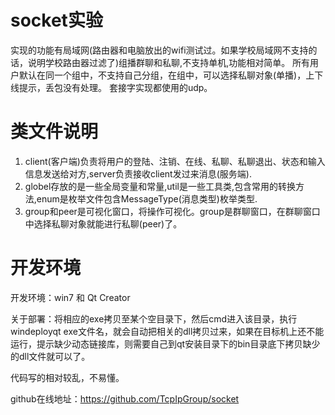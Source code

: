# socket实验
实现的功能有局域网(路由器和电脑放出的wifi测试过。如果学校局域网不支持的话，说明学校路由器过滤了)组播群聊和私聊,不支持单机,功能相对简单。
所有用户默认在同一个组中，不支持自己分组，在组中，可以选择私聊对象(单播)，上下线提示，丢包没有处理。
套接字实现都使用的udp。
# 类文件说明
1. client(客户端)负责将用户的登陆、注销、在线、私聊、私聊退出、状态和输入信息发送给对方,server负责接收client发过来消息(服务端). 
2. globel存放的是一些全局变量和常量,util是一些工具类,包含常用的转换方法,enum是枚举文件包含MessageType(消息类型)枚举类型.
3. group和peer是可视化窗口，将操作可视化。group是群聊窗口，在群聊窗口中选择私聊对象就能进行私聊(peer)了。
# 开发环境
开发环境：win7 和 Qt Creator

关于部署：将相应的exe拷贝至某个空目录下，然后cmd进入该目录，执行windeployqt exe文件名，就会自动把相关的dll拷贝过来，如果在目标机上还不能运行，提示缺少动态链接库，则需要自己到qt安装目录下的bin目录底下拷贝缺少的dll文件就可以了。

代码写的相对较乱，不易懂。

github在线地址：https://github.com/TcpIpGroup/socket
